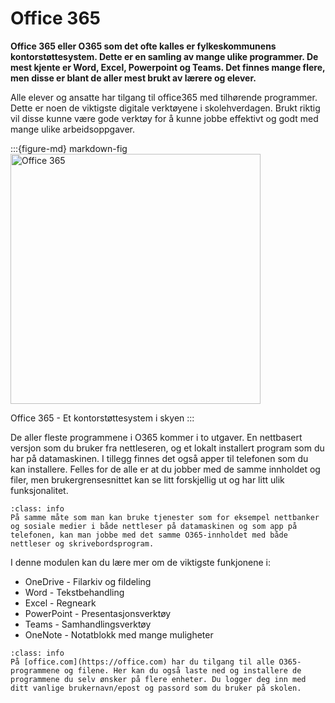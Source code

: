 # Office 365

**Office 365 eller O365 som det ofte kalles er fylkeskommunens kontorstøttesystem. Dette er en samling av mange ulike programmer. De mest kjente er Word, Excel, Powerpoint og Teams. Det finnes mange flere, men disse er blant de aller mest brukt av lærere og elever.**

Alle elever og ansatte har tilgang til office365 med tilhørende programmer. Dette er noen de viktigste digitale verktøyene i skolehverdagen. Brukt riktig vil disse kunne være gode verktøy for å kunne jobbe effektivt og godt med mange ulike arbeidsoppgaver.

:::{figure-md} markdown-fig
<img src="./media/O365.png" alt="Office 365" width="400px">

Office 365 - Et kontorstøttesystem i skyen
:::

De aller fleste programmene i O365 kommer i to utgaver. En nettbasert versjon som du bruker fra nettleseren, og et lokalt installert program som du har på datamaskinen. I tillegg finnes det også apper til telefonen som du kan installere. Felles for de alle er at du jobber med de samme innholdet og filer, men brukergrensesnittet kan se litt forskjellig ut og har litt ulik funksjonalitet.

```{admonition} Tips!
:class: info
På samme måte som man kan bruke tjenester som for eksempel nettbanker og sosiale medier i både nettleser på datamaskinen og som app på telefonen, kan man jobbe med det samme O365-innholdet med både nettleser og skrivebordsprogram.
```

I denne modulen kan du lære mer om de viktigste funkjonene i:

 - OneDrive - Filarkiv og fildeling
 - Word - Tekstbehandling
 - Excel - Regneark
 - PowerPoint - Presentasjonsverktøy
 - Teams - Samhandlingsverktøy
 - OneNote - Notatblokk med mange muligheter

```{admonition} Tips!
:class: info
På [office.com](https://office.com) har du tilgang til alle O365-programmene og filene. Her kan du også laste ned og installere de programmene du selv ønsker på flere enheter. Du logger deg inn med ditt vanlige brukernavn/epost og passord som du bruker på skolen.
```

